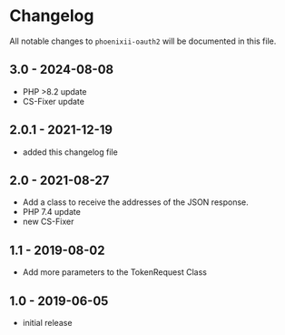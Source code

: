 # Changelog

All notable changes to `phoenixii-oauth2` will be documented in this file.

## 3.0 - 2024-08-08

- PHP >8.2 update
- CS-Fixer update

## 2.0.1 - 2021-12-19

- added this changelog file

## 2.0 - 2021-08-27

- Add a class to receive the addresses of the JSON response.
- PHP 7.4 update
- new CS-Fixer

## 1.1 - 2019-08-02

- Add more parameters to the TokenRequest Class

## 1.0 - 2019-06-05

- initial release
